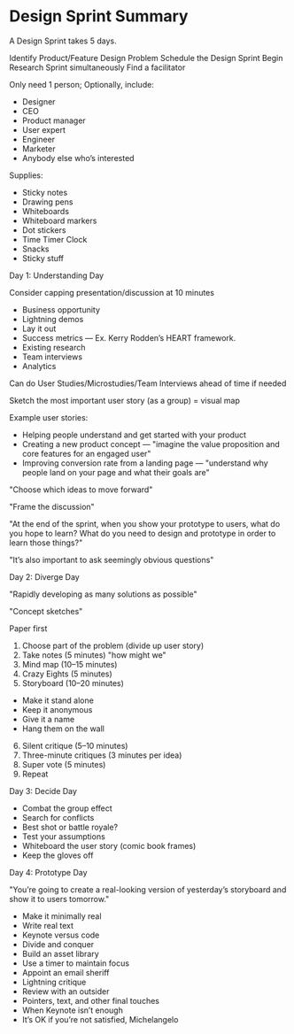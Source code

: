 # Design Sprint Summary

A Design Sprint takes 5 days.

Identify Product/Feature Design Problem 
Schedule the Design Sprint
Begin Research Sprint simultaneously
Find a facilitator

Only need 1 person; Optionally, include:
* Designer
* CEO 
* Product manager
* User expert 
* Engineer
* Marketer
* Anybody else who’s interested

Supplies:
* Sticky notes 
* Drawing pens 
* Whiteboards 
* Whiteboard markers
* Dot stickers 
* Time Timer Clock 
* Snacks 
* Sticky stuff  

Day 1: Understanding Day

Consider capping presentation/discussion at 10 minutes

* Business opportunity 
* Lightning demos 
* Lay it out 
* Success metrics — Ex. Kerry Rodden’s HEART framework.
* Existing research 
* Team interviews
* Analytics

Can do User Studies/Microstudies/Team Interviews ahead of time if needed

Sketch the most important user story (as a group) = visual map

Example user stories:
* Helping people understand and get started with your product
* Creating a new product concept — "imagine the value proposition and core features for an engaged user"
* Improving conversion rate from a landing page — "understand why people land on your page and what their goals are"

"Choose which ideas to move forward"

"Frame the discussion"

"At the end of the sprint, when you show your prototype to users, what do you hope to learn? What do you need to design and prototype in order to learn those things?"

"It’s also important to ask seemingly obvious questions"

Day 2: Diverge Day

"Rapidly developing as many solutions as possible"

"Concept sketches"

Paper first

1. Choose part of the problem (divide up user story)
2. Take notes (5 minutes) "how might we"
3. Mind map (10–15 minutes)
4. Crazy Eights (5 minutes)
5. Storyboard (10–20 minutes)

* Make it stand alone 
* Keep it anonymous 
* Give it a name 
* Hang them on the wall 

6. Silent critique (5–10 minutes)
7. Three-minute critiques (3 minutes per idea)
8. Super vote (5 minutes)
9. Repeat

Day 3: Decide Day

* Combat the group effect
* Search for conflicts
* Best shot or battle royale?
* Test your assumptions
* Whiteboard the user story (comic book frames)
* Keep the gloves off

Day 4: Prototype Day

"You’re going to create a real-looking version of yesterday’s storyboard and show it to users tomorrow."
* Make it minimally real
* Write real text
* Keynote versus code
* Divide and conquer
* Build an asset library
* Use a timer to maintain focus
* Appoint an email sheriff
* Lightning critique
* Review with an outsider
* Pointers, text, and other final touches
* When Keynote isn’t enough
* It’s OK if you’re not satisfied, Michelangelo

